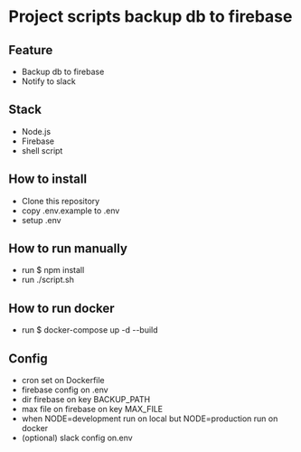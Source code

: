 # Project scripts backup db to firebase

## Feature

- Backup db to firebase
- Notify to slack

## Stack

- Node.js
- Firebase
- shell script

## How to install

- Clone this repository
- copy .env.example to .env
- setup .env

## How to run manually

- run $ npm install
- run ./script.sh

## How to run docker

- run $ docker-compose up -d --build

## Config

- cron set on Dockerfile
- firebase config on .env
- dir firebase on key BACKUP_PATH
- max file on firebase on key MAX_FILE
- when NODE=development run on local but NODE=production run on docker
- (optional) slack config on.env
